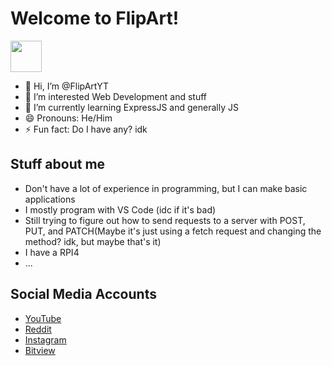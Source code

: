 <h1>Welcome to FlipArt!</h1>
<img src="https://yt3.googleusercontent.com/lbOEn2YSDl2ec1gvyRl3jkAeXCiZ2N_a-AlcLlZi3iQFEZBSxm3FIitsONc0xa3aH20bJusifw=s88-c-k-c0x00ffffff-no-rj" width="50">

- 👋 Hi, I’m @FlipArtYT
- 👀 I’m interested Web Development and stuff
- 🌱 I’m currently learning ExpressJS and generally JS
- 😄 Pronouns: He/Him
- ⚡ Fun fact: Do I have any? idk

<h2>Stuff about me</h2>
<ul>
  <li>Don't have a lot of experience in programming, but I can make basic applications</li>
  <li>I mostly program with VS Code (idc if it's bad)</li>
  <li>Still trying to figure out how to send requests to a server with <span style="italic">POST, PUT, and PATCH</span>(Maybe it's just using a fetch request and changing the method? idk, but maybe that's it)</li>
  <li>I have a RPI4</li>
  <li>...</li>
</ul>

<h2>Social Media Accounts</h2>
<ul>
  <li><a href="https://www.youtube.com/@FlipAmbigram">YouTube</a></li>
  <li><a href="https://reddit.com/user/MacNcheezOS">Reddit</a></li>
  <li><a href="https://instagram.com/thesquaredone">Instagram</a></li>
  <li><a href="https://www.bitview.net/user/FlipArt">Bitview</a></li>
</ul>
<!---
FlipArtYT/FlipArtYT is a ✨ special ✨ repository because its `README.md` (this file) appears on your GitHub profile.
You can click the Preview link to take a look at your changes.
--->

